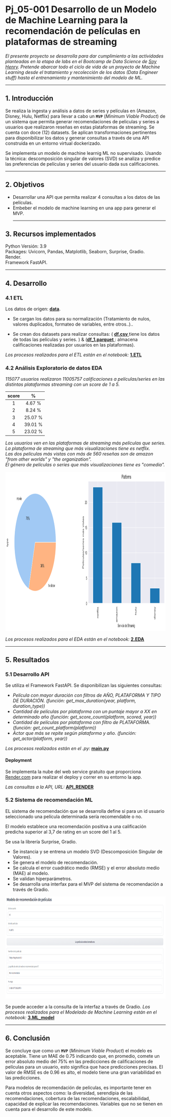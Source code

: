 # <h1> Pj_05-001 Desarrollo de un Modelo de Machine Learning para la recomendación de películas en plataformas de streaming</h1> 

*El presente proyecto se desarrolla para dar cumplimiento a las actividades planteadas en la etapa de labs en el Bootcamp de Data Science de [Soy Henry](https://www.soyhenry.com/). Pretende abarcar todo el ciclo de vida de un proyecto de Machine Learning  desde el tratamiento y recolección de los datos (Data Engineer stuff) hasta el entrenamiento y mantenimiento del modelo de ML.*<hr>

## 1. Introducción

Se realiza la ingesta y análisis a datos de series y películas en (Amazon, Disney, Hulu, Netflix) para llevar a cabo un **`MVP`** (_Minimum Viable Product_) de un sistema que permita generar recomendaciones de peliculas y series a usuarios que realizaron reseñas en estas plataformas de streaming. Se cuenta con doce (12) datasets. Se aplican  transformaciones pertinentes para disponibilizar los datos y generar consultas a través de una API construida en un entorno virtual dockerizado. <br>

Se implementa un modelo de machine learnig ML no supervisado. Usando la técnica: descomposición singular de valores (SVD) se analiza y predice las preferencias de películas y series del usuario dada sus calificaciones. <hr>

## 2. Objetivos
- Desarrollar una API que permita realizar 4 consultas a los datos de las películas.
- Embeber el modelo de machine learning en una app para generar el MVP.<hr>

## 3. Recursos implementados

Python Versión: 3.9<br>
Packages: Uvicorn, Pandas, Matplotlib, Seaborn, Surprise, Gradio.<br>
Render.<br>
Framework FastAPI. <hr>

## 4. Desarrollo
### 4.1 ETL
Los datos de origen: [**data**](https://drive.google.com/drive/folders/1_aDmVMpuOBCjlyEr86vpNFoYGloQ0bB9?usp=sharing).<br>

- Se cargan los datos para su normalización (Tratamiento de nulos, valores duplicados, formateo de variables, entre otros..).. <br>

- Se crean dos datasets para realizar consultas: ( [**df.csv** ](https://github.com/jospinoponce/ModeloRecomiendaPeliculas/blob/main/Datasets/df.csv) tiene los datos de todas las películas y series. ) & ([**df_1.parquet** ](https://github.com/jospinoponce/ModeloRecomiendaPeliculas/blob/main/Datasets/df_1.parquet): almacena calificaciones realizadas por usuarios en las plataformas).<br>

*Los procesos realizados para el ETL están en el notebook:* [**1.ETL**](https://github.com/jospinoponce/ModeloRecomiendaPeliculas/blob/main/1.ETL_report.ipynb)

### 4.2 Análisis Exploratorio de datos EDA

*115077 usuarios realizaron 11005757  calificaciones a películas/series en las distintas plataformas streaming con un score de 1 a 5.*

| score |    %    |
|:-----:|:-------:|
|   1  |  4.67 % |
|   2  |  8.24 % |
|   3  | 25.07 % |
|   4  | 39.01 % |
|   5  | 23.02 % |

*Los usuarios ven en las plataformas de streaming más películas que series.*<br>
*La plataforma de streaming que más visualizaciones tiene es netflix.*<br>
*Las dos películas más vistas con más de 560 reseñas son de amazon "from other worlds" y "the organization".*<br>
*El género de películas o series que más visualizaciones tiene es "comedia".*

<img src="_src/1.png" width="700" height="500px">

*Los procesos realizados para el EDA están en el notebook:* [**2.EDA**](https://github.com/jospinoponce/ModeloRecomiendaPeliculas/blob/main/2.EDA_report.ipynb)<hr>

## 5. Resultados

### 5.1 Desarrollo API

Se utiliza el Framework FastAPI. Se disponibilizan las siguientes consultas:<br>

* *Película con mayor duración con filtros de AÑO, PLATAFORMA Y TIPO DE DURACIÓN. (función: get_max_duration(year, platform, duration_type))*
* *Cantidad de películas por plataforma con un puntaje mayor a XX en determinado año (función: get_score_count(platform, scored, year))*
* *Cantidad de películas por plataforma con filtro de PLATAFORMA. (función:  get_count_platform(platform))*
* *Actor que más se repite según plataforma y año. (función: get_actor(platform, year))*

*Los procesos realizados están en el .py:* [**main.py**](https://github.com/jospinoponce/ModeloRecomiendaPeliculas/blob/main/main.py)

#### Deployment

Se implementa la nube del web service gratuito que proporciona [Render.com](https://render.com/) para realizar el deploy y correr en su entorno la app.<br> 

*Las consultas a la API, URL:* [**API_RENDER**](https://consultas-api-peliculas-3.onrender.com)<br>
 
### 5.2 Sistema de recomendación ML

EL sistema de recomendación que se desarrolla define si para un id usuario seleccionado una película determinada sería recomendable o no.<br> 

El modelo establece una recomendación positiva a una calificación predicha superior al 3,7 de rating en un score del 1 al 5.

Se usa la librería Surprise, Gradio.<br>

- Se instancia y se entrena un modelo SVD (Descomposición Singular de Valores). 
- Se genera el modelo de recomendación.
- Se calcula el error cuadrático medio (RMSE) y el error absoluto medio (MAE) al modelo. 
- Se validan hiperparámetros.
- Se desarrolla una interfax para el MVP del sistema de recomendación a través de Gradio.

<img src="_src/2.png" width="800" height="320px">


Se puede acceder a la consulta de la interfaz a través de Gradio. *Los procesos realizados para el Modelado de Machine Learning están en el notebook:* [**3.ML_model**](https://github.com/jospinoponce/ModeloRecomiendaPeliculas/blob/main/3.ML_model.ipynb)

<hr>

## 6. Conclusión

Se concluye que como un **`MVP`** (_Minimum Viable Product_) el modelo es aceptable. Tiene un MAE de 0.75 indicando que, en promedio, comete un error absoluto medio del 75% en las predicciones de calificaciones de películas para un usuario, esto significa que hace predicciones precisas. El valor de RMSE es de 0.96 es alto, el modelo tiene una gran variabilidad en las predicciones.

Para modelos de recomendación de películas, es importante tener en cuenta otros aspectos como: la diversidad, serendipia de las recomendaciones, cobertura de las recomendaciones, escalabilidad, capacidad de explicar las recomendaciones. Variables que no se tienen en cuenta para el desarrollo de este modelo.


